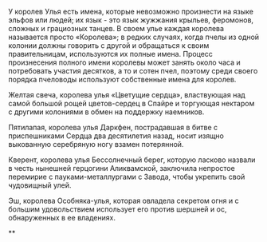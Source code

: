У королев Улья есть имена, которые невозможно произнести на языке эльфов или людей; их язык - это язык жужжания крыльев, феромонов, сложных и грациозных танцев. В своем улье каждая королева называется просто «Королева»; в редких случаях, когда пчелы из одной колонии должны говорить с другой и обращаться к своим правительницам, используются их полные имена. Процесс произнесения полного имени королевы может занять около часа и потребовать участия десятков, а то и сотен пчел, поэтому среди своего порядка пчеловоды используют собственные имена для королев.  
  
Желтая свеча, королева улья «Цветущие сердца», властвующая над самой большой рощей цветов-сердец в Спайре и торгующая нектаром с другими колониями в обмен на поддержку наемников.  
  
Пятилапая, королева улья Даркфен, пострадавшая в битве с приспешниками Сердца два десятилетия назад, носит изящно выкованную серебряную ногу взамен потерянной.  
  
Кверент, королева улья Бессолнечный берег, которую ласково назвали в честь нынешней герцогини Аликвамской, заключила непростое перемирие с пауками-металлургами с Завода, чтобы укрепить свой чудовищный улей.  
  
Эш, королева Особняка-улья, которая овладела секретом огня и с большим удовольствием использует его против шершней и ос, обнаруженных в ее владениях.  
  
**